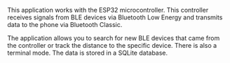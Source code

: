 This application works with the ESP32 microcontroller. This controller receives signals from BLE devices via Bluetooth Low Energy and transmits data to the phone via Bluetooth Classic.

The application allows you to search for new BLE devices that came from the controller or track the distance to the specific device. There is also a terminal mode. The data is stored in a SQLite database.
